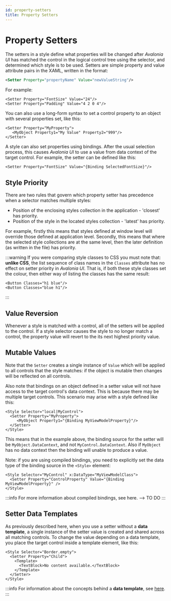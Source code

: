 ```yaml
---
id: property-setters
title: Property Setters
---
```


# Property Setters

The setters in a style define what properties will be changed after _Avalonia UI_ has matched the control in the logical control tree using the selector, and determined which style is to be used. Setters are simple property and value attribute pairs in the XAML, written in the format:

```xml
<Setter Property="propertyName" Value="newValueString"/>
```

For example:

```markup
<Setter Property="FontSize" Value="24"/>
<Setter Property="Padding" Value="4 2 0 4"/>
```

You can also use a long-form syntax to set a control property to an object with several properties set, like this:

```markup
<Setter Property="MyProperty">
   <MyObject Property1="My Value" Property2="999"/>
</Setter>
```

A style can also set properties using bindings. After the usual selection process, this causes _Avalonia UI_ to use a value from data context of the target control. For example, the setter can be defined like this:

```markup
<Setter Property="FontSize" Value="{Binding SelectedFontSize}"/>
```

## Style Priority

There are two rules that govern which property setter has precedence when a selector matches multiple styles:

* Position of the enclosing styles collection in the application - 'closest' has priority.
* Position of the style in the located styles collection - 'latest' has priority.

For example, firstly this means that styles defined at window level will override those defined at application level. Secondly, this means that where the selected style collections are at the same level, then the later definition (as written in the file) has priority.

:::warning
If you were comparing style classes to CSS you must note that: **unlike CSS**, the list sequence of class names in the `Classes` attribute has no effect on setter priority in _Avalonia UI_. That is, if both these style classes set the colour, then either way of listing the classes has the same result:

```
<Button Classes="h1 blue"/>
<Button Classes="blue h1"/>
```
:::

## Value Reversion

Whenever a style is matched with a control, all of the setters will be applied to the control. If a style selector causes the style to no longer match a control, the property value will revert to the its next highest priority value.

## Mutable Values

Note that the `Setter` creates a single instance of `Value` which will be applied to all controls that the style matches: if the object is mutable then changes will be reflected on all controls.

Also note that bindings on an object defined in a setter value will not have access to the target control's data context. This is because there may be multiple target controls. This scenario may arise with a style defined like this:

```markup
<Style Selector="local|MyControl">
  <Setter Property="MyProperty">
     <MyObject Property1="{Binding MyViewModelProperty}"/>
  </Setter>
</Style>
```

This means that in the example above, the binding source for the setter will be `MyObject.DataContext`, and not `MyControl.DataContext`. Also if `MyObject` has no data context then the binding will unable to produce a value.

Note: if you are using compiled bindings, you need to explicitly set the data type of the binding source in the `<Style>` element:

```markup
<Style Selector="MyControl" x:DataType="MyViewModelClass">
  <Setter Property="ControlProperty" Value="{Binding MyViewModelProperty}" />
</Style>
```

:::info
For more information about compiled bindings, see here. --> TO DO
:::

## Setter Data Templates

As previously described here, when you use a setter without a **data template**, a single instance of the setter value is created and shared across all matching controls. To change the value depending on a data template, you place the target control inside a template element, like this:

```markup
<Style Selector="Border.empty">
  <Setter Property="Child">
    <Template>
      <TextBlock>No content available.</TextBlock>
    </Template>
  </Setter>
</Style>
```

:::info
For information about the concepts behind a **data template**, see [here](../../concepts/templates).
:::
